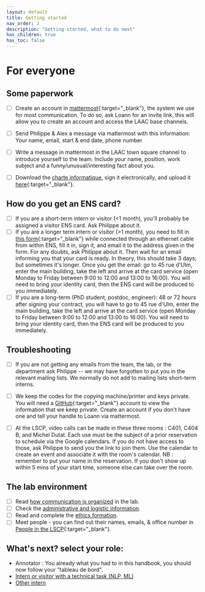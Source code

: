 ```yaml
---
layout: default
title: Getting started
nav_order: 2
description: "Getting started, what to do next"
has_children: true
has_toc: false
---
```


# For everyone

## Some paperwork

- [ ] Create an account in [mattermost](./communication.md#mattermost){:target="_blank"}, the system we use for most communication. To do so, ask Loann for an invite link, this will allow you to create an account and access the LAAC base channels.
- [ ] Send Philippe & Alex a message via mattermost with this information: Your name, email, start & end date, phone number
- [ ] Write a message in mattermost in the LAAC town square channel to introduce yourself to the team. Include your name, position, work subject and a funny/unusual/interesting fact about you.
- [ ] Download the [charte informatique](https://www.ssi.ens.fr/charte/charte.pdf), sign it electronically, and upload it [here](https://mycore.core-cloud.net/index.php/s/PjpzTjAhnNyOat3){:target="_blank"}.


## How do you get an ENS card?

- [ ] If you are a short-term intern or visitor (<1 month), you'll probably be assigned a visitor ENS card. Ask Philippe about it.
- [ ] If you are a longer term intern or visitor (>1 month), you need to fill in [this form](https://toucan.ens.fr/formulaire/){:target="_blank"} while connected through an ethernet cable from within ENS, fill it in, sign it, and email it to the address given in the form. For any doubts, ask Philippe about it. Then wait for an email informing you that your card is ready. In theory, this should take 3 days; but sometimes it's longer. Once you get the email: go to 45 rue d'Ulm, enter the main building, take the left and arrive at the card service (open Monday to Friday between 9:00 to 12:00 and 13:00 to 16:00). You will need to bring your identity card, then the ENS card will be produced to you immediately.
- [ ] If you are a long-term (PhD student, postdoc, engineer): 48 or 72 hours after signing your contract, you will have to go to 45 rue d'Ulm, enter the main building, take the left and arrive at the card service (open Monday to Friday between 9:00 to 12:00 and 13:00 to 16:00). You will need to bring your identity card, then the ENS card will be produced to you immediately.

## Troubleshooting

- [ ] If you are not getting any emails from the team, the lab, or the department ask Philippe -- we may have forgotten to put you in the relevant mailing lists. We normally do not add to mailing lists short-term interns. 
- [ ] We keep the codes for the copying machine/printer and keys private. You will need a [GitHub](https://github.com){:target="_blank"} account to view the information that we keep private. Create an account if you don't have one and tell your handle to Loann via mattermost.
- [ ] At the LSCP, video calls can be made in these three rooms : C401, C404 B, and Michel Dutat.
Each use must be the subject of a prior reservation to schedule via the Google calendars. If you do not have access to those, ask Philippe to send you the link to join them.
Use the calendar to create an event and associate it with the room's calendar.
NB : remember to put your name in the reservation. If you don't show up within 5 mins of your start time, someone else can take over the room.


## The lab environment

- [ ] Read [how communication is organized](./communication) in the lab.
- [ ] Check the [administrative and logistic information](./logistics).
- [ ] Read and complete the [ethics formation](./ethics).
- [ ] Meet people - you can find out their names, emails, & office number in 
[People in the LSCP](https://docs.google.com/spreadsheets/d/1-e8knsDx-rcT-nSBc66jt5cV6788EMgOjDpw8wzcfe4/edit#gid=0){:target="_blank"}.

## What's next? select your role:

- Annotator : You already what you had to in this handbook, you should now follow your "tableau de bord".
- [Intern or visitor with a technical task (NLP, ML)](./getting-started/interns-tech)
- [Other intern](./getting-started/interns-other)

<!--- Scripts that are required for this specific page. It won't be displayed. Keep that section after all markdown.
-->
<script>
/*Enables the checkboxes*/
var inp = document.getElementsByTagName("input");
for (var i = 0; i < inp.length; i++) {
    if ( inp[i].type == "checkbox" ) {
        inp[i].disabled=false;
    }
}
</script>
